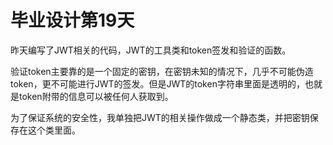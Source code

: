 # 毕业设计第19天

昨天编写了JWT相关的代码，JWT的工具类和token签发和验证的函数。

验证token主要靠的是一个固定的密钥，在密钥未知的情况下，几乎不可能伪造token，更不可能进行JWT的签发。但是JWT的token字符串里面是透明的，也就是token附带的信息可以被任何人获取到。

为了保证系统的安全性，我单独把JWT的相关操作做成一个静态类，并把密钥保存在这个类里面。